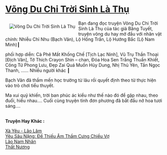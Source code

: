 <a href="https://utruyen.com/vong-du-chi-troi-sinh-la-thu/21259/" title="Võng Du Chi Trời Sinh Là Thụ"><h1>Võng Du Chi Trời Sinh Là Thụ</h1></a><div style="display:table"><img align="right" style="float: left; padding: 10px;" src="https://utruyen.com/images/story/200x260/vong-du-chi-troi-sinh-la-thu.jpg" alt="Võng Du Chi Trời Sinh Là Thụ">Bạn đang đọc truyện Võng Du Chi Trời Sinh Là Thụ của tác giả Băng Tuyết, truyện võng du hay mở đầu với nhân vật chính: Nhiễu Chỉ Nhu (Bạch Văn), Lộ Hồng Trần, Lộ Hướng Bắc (Lộ Nam Minh)┃<p></p>phối hợp diễn: Cà Phê Mất Khống Chế [Tịch Lạc Ninh], Vũ Trụ Thần Thoại [Địch Vân], Tớ Thích Crayon Shin – chan, Đóa Hoa Sen Trắng Thuần Khiết, Công Tử Phong Lưu, Đẹp Zai Quá Muốn Hủy Dung, Nhị Thủ Yên, Tần Ngọc Thanh, …… Nhiều người khác ┃<p></p>Bạch Văn đã thầm mến học trưởng từ lâu rồi quyết định theo từ thực hiện vào trò chơi tiểu thuyết.<p></p>Ma xui quỷ khiến, trời ban phúc ác kiểu như thế nào đó để gặp nhau, theo đuổi, hiểu nhau.... Cuối cùng truyện tình đơn phương đã bắt đầu nở hoa tươi sáng....</div><p><br><b>Truyện Hay Khác :</b></p><a href="https://utruyen.com/xa-yeu-lao-lam/21220/" alt="Xà Yêu - Lão Lâm">Xà Yêu - Lão Lâm</a><br/><a href="https://github.com/quanluxury/truyenhot/tree/master/truyenhay/18478/" alt="Yêu Sâu Nặng: Đế Thiếu Âm Thầm Cưng Chiều Vợ">Yêu Sâu Nặng: Đế Thiếu Âm Thầm Cưng Chiều Vợ</a><br/><a href="https://dammy2019.blogspot.com/2019/11/lao-nam-nhan.html" alt="Lão Nam Nhân">Lão Nam Nhân</a><br/><a href="https://truyenngontinhay.wordpress.com/2019/10/03/that-nuong/" alt="Thất Nương">Thất Nương</a><br/>